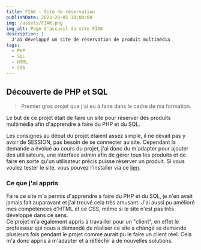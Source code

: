 ```yaml
---
title: FIAK - Site de réservation
publishDate: 2023-20-05 18:00:00
img: /assets/FIAK.png
img_alt: Page d'accueil du site FIAK
description: |
  J'ai développé un site de réservation de produit multimédia
tags:
  - PHP
  - SQL
  - HTML 
  - CSS
---
```


## Découverte de PHP et SQL

> Premier gros projet que j'ai eu à faire dans le cadre de ma formation. 

Le but de ce projet était de faire un site pour réserver des produits multimédia afin d'apprendre à faire du PHP et du SQL. 

Les consignes au début du projet étaient assez simple, il ne devait pas y avoir de SESSION, pas besoin de se connecter au site. Cependant la demande a évolué au cours du projet, j'ai donc du m'adapter pour ajouter des utilisateurs, une interface admin afin de gérer tous les produits et de faire en sorte qu'un utilisateur précis puisse réserver un produit.
Si vous voulez tester le site, vous pouvez l'installer via ce <a href="https://github.com/noahheinrich/FIAK">lien</a>.

### Ce que j'ai appris 

Faire ce site m'a permis d'apprendre à faire du PHP et du SQL, je n'en avait jamais fait auparavant et j'ai trouvé cela très amusant. J'ai aussi pu amélioré mes compétences d'HTML et ce CSS, même si le site n'est pas très développé dans ce sens. 
<br>
Ce projet m'a également appris à travailler pour un "client", en effet le professeur qui nous a demandé de réaliser ce site a changé sa demande plusieurs fois pendant le projet comme aurait pu le faire un client réel. Cela m'a donc appris à m'adapter et à réfléchir à de nouvelles solutions. 

